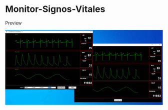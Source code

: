 # Monitor-Signos-Vitales
Preview

![alt text](https://github.com/JPACDO/Monitor-Signos-Vitales/blob/main/image.png)
